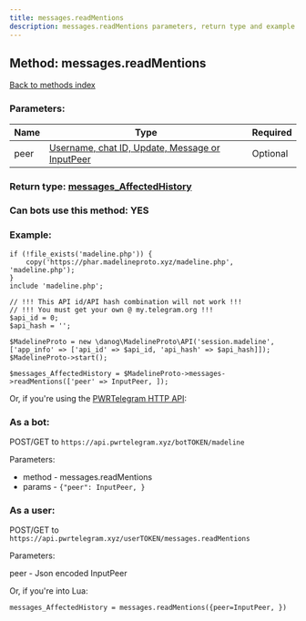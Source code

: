 ```yaml
---
title: messages.readMentions
description: messages.readMentions parameters, return type and example
---
```

## Method: messages.readMentions  
[Back to methods index](index.md)


### Parameters:

| Name     |    Type       | Required |
|----------|---------------|----------|
|peer|[Username, chat ID, Update, Message or InputPeer](../types/InputPeer.md) | Optional|


### Return type: [messages\_AffectedHistory](../types/messages_AffectedHistory.md)

### Can bots use this method: **YES**


### Example:


```
if (!file_exists('madeline.php')) {
    copy('https://phar.madelineproto.xyz/madeline.php', 'madeline.php');
}
include 'madeline.php';

// !!! This API id/API hash combination will not work !!!
// !!! You must get your own @ my.telegram.org !!!
$api_id = 0;
$api_hash = '';

$MadelineProto = new \danog\MadelineProto\API('session.madeline', ['app_info' => ['api_id' => $api_id, 'api_hash' => $api_hash]]);
$MadelineProto->start();

$messages_AffectedHistory = $MadelineProto->messages->readMentions(['peer' => InputPeer, ]);
```

Or, if you're using the [PWRTelegram HTTP API](https://pwrtelegram.xyz):

### As a bot:

POST/GET to `https://api.pwrtelegram.xyz/botTOKEN/madeline`

Parameters:

* method - messages.readMentions
* params - `{"peer": InputPeer, }`



### As a user:

POST/GET to `https://api.pwrtelegram.xyz/userTOKEN/messages.readMentions`

Parameters:

peer - Json encoded InputPeer




Or, if you're into Lua:

```
messages_AffectedHistory = messages.readMentions({peer=InputPeer, })
```

